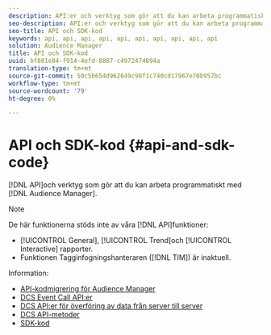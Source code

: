 ```yaml
---
description: API:er och verktyg som gör att du kan arbeta programmatiskt med Audience Manager.
seo-description: API:er och verktyg som gör att du kan arbeta programmatiskt med Audience Manager.
seo-title: API och SDK-kod
keywords: api, api, api, api, api, api, api, api, api, api
solution: Audience Manager
title: API och SDK-kod
uuid: bf801e84-f914-4efd-8807-c4972474894a
translation-type: tm+mt
source-git-commit: 50c5b654d962649c98f1c740cd17967e70b957bc
workflow-type: tm+mt
source-wordcount: '79'
ht-degree: 0%

---
```



# API och SDK-kod {#api-and-sdk-code}

[!DNL API]och verktyg som gör att du kan arbeta programmatiskt med [!DNL Audience Manager].

>[!NOTE]
>
>De här funktionerna stöds inte av våra [!DNL API]funktioner:
>
>* [!UICONTROL General], [!UICONTROL Trend]och [!UICONTROL Interactive] rapporter.
>* Funktionen Tagginfogningshanteraren ([!DNL TIM]) är inaktuell.


Information:

* [API-kodmigrering för Audience Manager](api-swagger-migration.md)
* [DCS Event Call API:er](dcs-intro/dcs-event-calls/dcs-event-calls.md)
* [DCS API:er för överföring av data från server till server](dcs-intro/dcs-s2s/dcs-s2s.md)
* [DCS API-metoder](dcs-intro/dcs-api-reference/dcs-api-methods.md)
* [SDK-kod](/help/using/api/aam-sdk.md)
